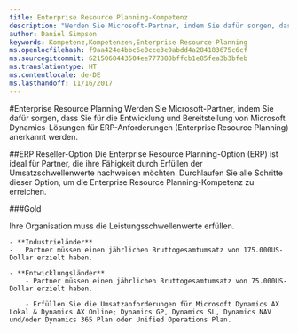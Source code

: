 ```yaml
---
title: Enterprise Resource Planning-Kompetenz
description: "Werden Sie Microsoft-Partner, indem Sie dafür sorgen, dass Sie für die Entwicklung und Bereitstellung von Microsoft Dynamics-Lösungen für ERP-Anforderungen (Enterprise Resource Planning) anerkannt werden."
author: Daniel Simpson
keywords: Kompetenz,Kompetenzen,Enterprise Resource Planning
ms.openlocfilehash: f9aa424e4bbc6e0cce3e9abdd4a284183675c6cf
ms.sourcegitcommit: 6215068443504ee777880bffcb1e85fea3b3bfeb
ms.translationtype: HT
ms.contentlocale: de-DE
ms.lasthandoff: 11/16/2017
---
```

#<a name="enterprise-resource-planning"></a>Enterprise Resource Planning 
Werden Sie Microsoft-Partner, indem Sie dafür sorgen, dass Sie für die Entwicklung und Bereitstellung von Microsoft Dynamics-Lösungen für ERP-Anforderungen (Enterprise Resource Planning) anerkannt werden.

##<a name="erp-reseller-option"></a>ERP Reseller-Option
Die Enterprise Resource Planning-Option (ERP) ist ideal für Partner, die ihre Fähigkeit durch Erfüllen der Umsatzschwellenwerte nachweisen möchten. Durchlaufen Sie alle Schritte dieser Option, um die Enterprise Resource Planning-Kompetenz zu erreichen.

###<a name="gold"></a>Gold

Ihre Organisation muss die Leistungsschwellenwerte erfüllen.

    - **Industrieländer**
    -   Partner müssen einen jährlichen Bruttogesamtumsatz von 175.000US-Dollar erzielt haben.
  
    - **Entwicklungsländer**
        - Partner müssen einen jährlichen Bruttogesamtumsatz von 75.000US-Dollar erzielt haben. 

        - Erfüllen Sie die Umsatzanforderungen für Microsoft Dynamics AX Lokal & Dynamics AX Online; Dynamics GP, Dynamics SL, Dynamics NAV und/oder Dynamics 365 Plan oder Unified Operations Plan.  




